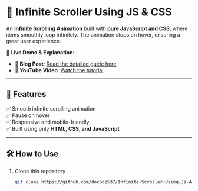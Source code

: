 # 📜 Infinite Scroller Using JS & CSS  

An **Infinite Scrolling Animation** built with **pure JavaScript and CSS**, where items smoothly loop infinitely. The animation stops on hover, ensuring a great user experience.  

🚀 **Live Demo & Explanation:**  
- 📖 **Blog Post**: [Read the detailed guide here](#)  
- 🎥 **YouTube Video**: [Watch the tutorial](#)  

---

## 📌 Features  
✅ Smooth infinite scrolling animation  
✅ Pause on hover  
✅ Responsive and mobile-friendly  
✅ Built using only **HTML, CSS, and JavaScript**  

---

## 🛠️ How to Use  

1. Clone this repository  
   ```sh
   git clone https://github.com/docode537/Infinite-Scroller-Using-Js-And-Css.git
